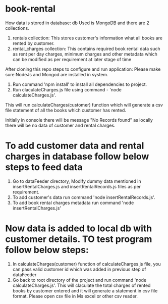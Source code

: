 # book-rental

How data is stored in database:
db Used is MongoDB and there are 2 collections.
1. rentals collection: This stores customer's information what all books are rented by customer.
2. rental_charges collection: This contains required book rental data such as rent per day charges, minimum charges and other metadata which can be modified as per requirement at later stage of time


After cloning this repo steps to configure and run application:
Please make sure NodeJs and Mongod are installed in system. 
1. Run command 'npm install' to install all dependencies to project.
2. Run claculateCharges.js file using command - 'node calculateCharges.js'.

This will run calculateCharges(customer) function which will generate a csv file statement of all the books which customer has rented.

Initially in console there will be message "No Records found" as locally there will be no data of customer and rental charges.



# To add customer data and rental charges in database follow below steps to feed data
1. Go to dataFeeder directory, Modify dummy data mentioned in insertRentalCharges.js and insertRentalRecords.js files as per requirement. 
2. To add customer's data run command 'node insertRentalRecords.js'.
3. To add book rental charges metadata run command 'node insertRentalCharges.js'

# Now data is added to local db with customer details. TO test program follow below steps:
1. In calculateCharges(customer) function of calculateCharges.js file, you can pass valid customer id which was added in previous step of dataFeeder
2. Go back to root directory of the project and run command 'node calculateCharges.js'.
This will claculate the total charges of rented books by customer entered and it will generate a statement in csv file format. Please open csv file in Ms excel or other csv reader.
